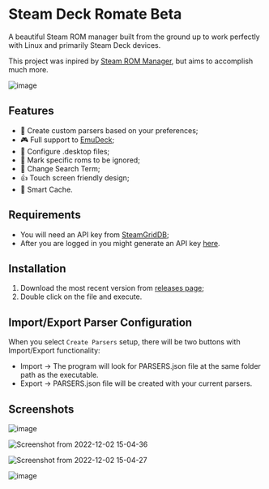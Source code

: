 # Steam Deck Romate Beta

A beautiful Steam ROM manager built from the ground up to work perfectly with Linux and primarily Steam Deck devices. 

This project was inpired by [Steam ROM Manager](https://github.com/SteamGridDB/steam-rom-manager), but aims to accomplish much more.

![image](https://user-images.githubusercontent.com/26099427/205311827-ee9cba98-a540-414a-98aa-b3795ac1415f.png)

## Features
- 👾 Create custom parsers based on your preferences;
- 🎮 Full support to [EmuDeck](https://github.com/dragoonDorise/EmuDeck);
- 📂 Configure .desktop files;
- 🙈 Mark specific roms to be ignored;
- 🧐 Change Search Term;
- 👍 Touch screen friendly design;
- 🧠 Smart Cache.

## Requirements
- You will need an API key from [SteamGridDB](https://www.steamgriddb.com/);
- After you are logged in you might generate an API key [here](https://www.steamgriddb.com/profile/preferences/api).

## Installation
1. Download the most recent version from [releases page](https://github.com/brenoprata10/steam-deck-romate/releases);
2. Double click on the file and execute.

## Import/Export Parser Configuration
When you select `Create Parsers` setup, there will be two buttons with Import/Export functionality:
- Import -> The program will look for PARSERS.json file at the same folder path as the executable.
- Export -> PARSERS.json file will be created with your current parsers.

## Screenshots
![image](https://user-images.githubusercontent.com/26099427/205312144-29886a8a-0ea9-4ba2-8613-ea4056ec93de.png)

![Screenshot from 2022-12-02 15-04-36](https://user-images.githubusercontent.com/26099427/205311454-105f5b64-ed85-4859-ba6f-3cc11f34083b.png)

![Screenshot from 2022-12-02 15-04-27](https://user-images.githubusercontent.com/26099427/205311459-4e096f80-dd03-4264-a373-84e7794225d3.png)

![image](https://user-images.githubusercontent.com/26099427/205326885-c1dff00f-a3ac-4bac-9b76-c5468d4a8a87.png)
